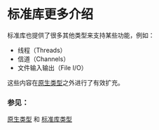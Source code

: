 # 标准库更多介绍

标准库也提供了很多其他类型来支持某些功能，例如：

* 线程（Threads）
* 信道（Channels）
* 文件输入输出（File I/O）

这些内容在[原生类型][primitives]之外进行了有效扩充。

### 参见：

[原生类型][primitives] 和 [标准库类型][std]

[primitives]: rust-tutorial/docs/primitives.md
[std]: https://doc.rust-lang.org/std/
